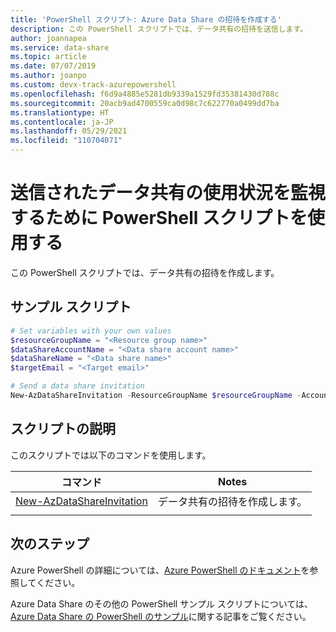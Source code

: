 ```yaml
---
title: 'PowerShell スクリプト: Azure Data Share の招待を作成する'
description: この PowerShell スクリプトでは、データ共有の招待を送信します。
author: joannapea
ms.service: data-share
ms.topic: article
ms.date: 07/07/2019
ms.author: joanpo
ms.custom: devx-track-azurepowershell
ms.openlocfilehash: f6d9a4885e5281db9339a1529fd35381430d788c
ms.sourcegitcommit: 20acb9ad4700559ca0d98c7c622770a0499dd7ba
ms.translationtype: HT
ms.contentlocale: ja-JP
ms.lasthandoff: 05/29/2021
ms.locfileid: "110704071"
---
```

# <a name="use-a-powershell-script-to-monitor-the-usage-of-a-sent-data-share"></a>送信されたデータ共有の使用状況を監視するために PowerShell スクリプトを使用する

この PowerShell スクリプトでは、データ共有の招待を作成します。

## <a name="sample-script"></a>サンプル スクリプト


```powershell
# Set variables with your own values
$resourceGroupName = "<Resource group name>"
$dataShareAccountName = "<Data share account name>"
$dataShareName = "<Data share name>"
$targetEmail = "<Target email>"

# Send a data share invitation
New-AzDataShareInvitation -ResourceGroupName $resourceGroupName -AccountName $dataShareAccountName -ShareName $dataShareName -Name $dataShareName -TargetEmail $targetEmail

```


## <a name="script-explanation"></a>スクリプトの説明

このスクリプトでは以下のコマンドを使用します。 

| コマンド | Notes |
|---|---|
| [New-AzDataShareInvitation](/powershell/module/az.datashare/new-azdatashareinvitation) | データ共有の招待を作成します。 |
|||

## <a name="next-steps"></a>次のステップ

Azure PowerShell の詳細については、[Azure PowerShell のドキュメント](/powershell/)を参照してください。

Azure Data Share のその他の PowerShell サンプル スクリプトについては、[Azure Data Share の PowerShell のサンプル](../../samples-powershell.md)に関する記事をご覧ください。
